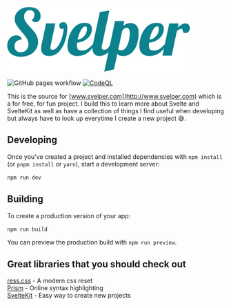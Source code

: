 <img height="150" alt="Svelper" src="/static/svelper-logo.svg" />

![GitHub pages workflow](https://github.com/shadovo/svelper/actions/workflows/pages.yml/badge.svg)
[![CodeQL](https://github.com/shadovo/svelper/actions/workflows/codeql-analysis.yml/badge.svg)](https://github.com/shadovo/svelper/actions/workflows/codeql-analysis.yml)

This is the source for [www.svelper.com](http://www.svelper.com) which is a for free, for fun project. I build this to learn more about Svelte and SvelteKit as well as have a collection of things I find useful when developing but always have to look up everytime I create a new project 😅.

## Developing

Once you've created a project and installed dependencies with `npm install` (or `pnpm install` or `yarn`), start a development server:

```bash
npm run dev
```

## Building

To create a production version of your app:

```bash
npm run build
```

You can preview the production build with `npm run preview`.

## Great libraries that you should check out

[ress.css](https://github.com/filipelinhares/ress) - A modern css reset  
[Prism](https://prismjs.com/) - Online syntax highlighting  
[SvelteKit](https://kit.svelte.dev/) - Easy way to create new projects
